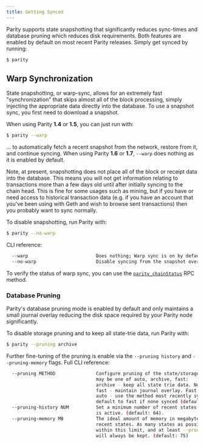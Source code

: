 ```yaml
---
title: Getting Synced
---
```


Parity supports state snapshotting that significantly reduces sync-times and database pruning which reduces disk requirements. Both features are enabled by default on most recent Parity releases. Simply get synced by running:

```bash
$ parity
```

## Warp Synchronization

State snapshotting, or warp-sync, allows for an extremely fast "synchronization" that skips almost all of the block processing, simply injecting the appropriate data directly into the database. To use a snapshot sync, you first need to download a snapshot.

When using Parity **1.4** or **1.5**, you can just run with:

```bash
$ parity --warp
```

... to automatically fetch a recent snapshot from the network, restore from it, and continue syncing. When using Parity **1.6** or **1.7**, `--warp` does nothing as it is enabled by default.

Note, at present, snapshotting does not place all of the block or receipt data into the database. This means you will not get information relating to transactions more than a few days old until after initially syncing to the chain head. This is fine for some usages such as mining, but if you have or need access to historical transaction data (e.g. if you have an account that you've been using with Geth and wish to browse sent transactions) then you probably want to sync normally.

To disable snapshotting, run Parity with:

```bash
$ parity --no-warp
```

CLI reference:

```bash
  --warp                         Does nothing; Warp sync is on by default. (default: true)
  --no-warp                      Disable syncing from the snapshot over the network. (default: false)
```

To verify the status of warp sync, you can use the [`parity_chainStatus`](JSONRPC-parity-module.md#parity_chainstatus) RPC method.

### Database Pruning

Parity's database pruning mode is enabled by default and only maintains a small journal overlay reducing the disk space required by your Parity node significantly.

To disable storage pruning and to keep all state-trie data, run Parity with:

```bash
$ parity --pruning archive
```

Further fine-tuning of the pruning is enable via the `--pruning history` and `--pruning-memory` flags. Full CLI reference:

```bash
  --pruning METHOD               Configure pruning of the state/storage trie. METHOD
                                 may be one of auto, archive, fast:
                                 archive - keep all state trie data. No pruning.
                                 fast - maintain journal overlay. Fast but 50MB used.
                                 auto - use the method most recently synced or
                                 default to fast if none synced (default: auto).
  --pruning-history NUM          Set a minimum number of recent states to keep when pruning
                                 is active. (default: 64).
  --pruning-memory MB            The ideal amount of memory in megabytes to use to store
                                 recent states. As many states as possible will be kept
                                 within this limit, and at least --pruning-history states
                                 will always be kept. (default: 75)
```
